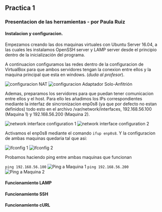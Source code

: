 ## Practica 1
### Presentacion de las herramientas - por Paula Ruiz

#### Instalacion y configuracion.
Empezamos creando las dos maquinas virtuales con Ubuntu Server 16.04, a las cuales les instalamos OpenSSH server y LAMP server desde el principio dentro de la inicialización del programa.

A continuacion configuramos las redes dentro de la configuracion de VirtualBox para que ambos servidores tengan la conexion entre ellos y la maquina principal que esta en windows. (*duda al profesor*).

![configuracion NAT](/capturas/red_parte1.png)
![configuracion Adaptador Solo-Anfitrión](/capturas/red_parte2.png)

Ademas, preparamos los servidores para que puedan tener comunicacion entre ellos y el host. Para ello les añadimos los IPs correspondientes mediante la interfaz de sincronizacion enp0s8 (ya que por defecto no estan definidos) todo esto en el archivo /var/network/interfaces, 192.168.56.100 (Maquina 1) y 192.168.56.200 (Maquina 2).

![network interface configuration 1](/capturas/network_interface_1.png)
![network interface configuration 2](/capturas/network_interface_2.png)

Activamos el enp0s8 mediante el comando `ifup enp0s8`. Y la configuracion de ambas maquinas quedaria tal que asi:

![ifconfig 1](/capturas/ifconfig_1.png)
![ifconfig 2](/capturas/ifconfig_2.png)

Probamos haciendo ping entre ambas maquinas que funcionan

`ping 192.168.56.100`
![Ping a Maquina 1](/capturas/ping2a1.png)
`ping 192.168.56.200`
![Ping a Maquina 2](/capturas/ping1a2.png)

#### Funcionamiento LAMP

#### Funcionamiento SSH

#### Funcionamiento cURL
